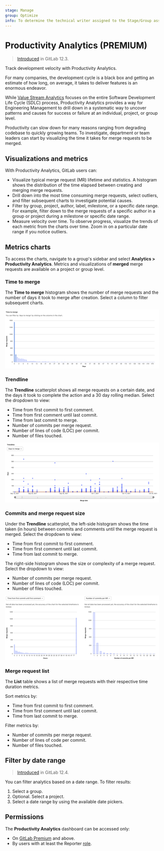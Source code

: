 ```yaml
---
stage: Manage
group: Optimize
info: To determine the technical writer assigned to the Stage/Group associated with this page, see https://about.gitlab.com/handbook/engineering/ux/technical-writing/#assignments
---
```


# Productivity Analytics **(PREMIUM)**

> [Introduced](https://gitlab.com/gitlab-org/gitlab/-/issues/12079) in GitLab 12.3.

Track development velocity with Productivity Analytics.

For many companies, the development cycle is a black box and getting an estimate of how
long, on average, it takes to deliver features is an enormous endeavor.

While [Value Stream Analytics](../analytics/value_stream_analytics.md) focuses on the entire
Software Development Life Cycle (SDLC) process, Productivity Analytics provides a way for Engineering Management to drill down in a systematic way to uncover patterns and causes for success or failure at an individual, project, or group level.

Productivity can slow down for many reasons ranging from degrading codebase to quickly growing teams. To investigate, department or team leaders can start by visualizing the time it takes for merge requests to be merged.

## Visualizations and metrics

With Productivity Analytics, GitLab users can:

- Visualize typical merge request (MR) lifetime and statistics. A histogram shows the distribution of the time elapsed between creating and merging merge requests.
- Drill down into the most time consuming merge requests, select outliers, and filter subsequent charts to investigate potential causes.
- Filter by group, project, author, label, milestone, or a specific date range. For example, filter down to the merge requests of a specific author in a group or project during a milestone or specific date range.
- Measure velocity over time. To observe progress, visualize the trends of each metric from the charts over time. Zoom in on a particular date range if you notice outliers.

## Metrics charts

To access the charts, navigate to a group's sidebar and select **Analytics > Productivity Analytics**.
Metrics and visualizations of **merged** merge requests are available on a project or group level.

### Time to merge

The **Time to merge** histogram shows the number of merge requests and the number 
of days it took to merge after creation. Select a column to filter subsequent charts.

![Metrics for number of days merge requests per number of days](img/productivity_analytics_time_to_merge_v14_4.png)

### Trendline

The **Trendline** scatterplot shows all merge requests on a certain date, 
and the days it took to complete the action and a 30 day rolling median. Select the dropdown to view:

- Time from first commit to first comment.
- Time from first comment until last commit.
- Time from last commit to merge.
- Number of commits per merge request.
- Number of lines of code (LOC) per commit.
- Number of files touched.

![Metrics for amount of merge requests merged on a certain date](img/productivity_analytics_trendline_v14_4.png)

### Commits and merge request size

Under the **Trendline** scatterplot, the left-side histogram shows 
the time taken (in hours) between commits and comments until the merge 
request is merged. Select the dropdown to view:

- Time from first commit to first comment.
- Time from first comment until last commit.
- Time from last commit to merge.

The right-side histogram shows the size or complexity of a merge request. 
Select the dropdown to view:
  
- Number of commits per merge request.
- Number of lines of code (LOC) per commit.
- Number of files touched.

![Metrics for amount of commits and complexity of changes per merge request.](img/product_analytics_commits_per_mr_v14_4.png)

### Merge request list

The **List** table shows a list of merge requests with their respective time duration metrics. 

Sort metrics by:

- Time from first commit to first comment.
- Time from first comment until last commit.
- Time from last commit to merge.

Filter metrics by:
 
- Number of commits per merge request.
- Number of lines of code per commit.
- Number of files touched.

## Filter by date range

> [Introduced](https://gitlab.com/gitlab-org/gitlab/-/issues/13188) in GitLab 12.4.

You can filter analytics based on a date range. To filter results:

1. Select a group.
1. Optional. Select a project.
1. Select a date range by using the available date pickers.

## Permissions

The **Productivity Analytics** dashboard can be accessed only:

- On [GitLab Premium](https://about.gitlab.com/pricing/) and above.
- By users with at least the Reporter [role](../permissions.md).
